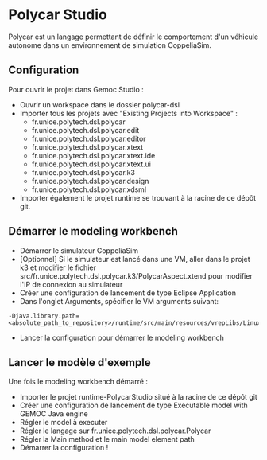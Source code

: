 # Polycar Studio

Polycar est un langage permettant de définir le comportement d'un véhicule autonome dans un environnement de simulation CoppeliaSim.

## Configuration

Pour ouvrir le projet dans Gemoc Studio :

* Ouvrir un workspace dans le dossier polycar-dsl
* Importer tous les projets avec "Existing Projects into Workspace" :
	* fr.unice.polytech.dsl.polycar
	* fr.unice.polytech.dsl.polycar.edit
	* fr.unice.polytech.dsl.polycar.editor
	* fr.unice.polytech.dsl.polycar.xtext
	* fr.unice.polytech.dsl.polycar.xtext.ide
	* fr.unice.polytech.dsl.polycar.xtext.ui
	* fr.unice.polytech.dsl.polycar.k3
	* fr.unice.polytech.dsl.polycar.design
	* fr.unice.polytech.dsl.polycar.xdsml
* Importer également le projet runtime se trouvant à la racine de ce dépôt git.


## Démarrer le modeling workbench

* Démarrer le simulateur CoppeliaSim
* [Optionnel] Si le simulateur est lancé dans une VM, aller dans le projet k3 et modifier le fichier src/fr.unice.polytech.dsl.polycar.k3/PolycarAspect.xtend pour modifier l'IP de connexion au simulateur
* Créer une configuration de lancement de type Eclipse Application
* Dans l'onglet Arguments, spécifier le VM arguments suivant:
```
-Djava.library.path=<absolute_path_to_repository>/runtime/src/main/resources/vrepLibs/Linux/64Bit
```
* Lancer la configuration pour démarrer le modeling workbench


## Lancer le modèle d'exemple

Une fois le modeling workbench démarré :

* Importer le projet runtime-PolycarStudio situé à la racine de ce dépôt git
* Créer une configuration de lancement de type Executable model with GEMOC Java engine
* Régler le model à executer
* Régler le langage sur fr.unice.polytech.dsl.polycar.Polycar
* Régler la Main method et le main model element path
* Démarrer la configuration !

